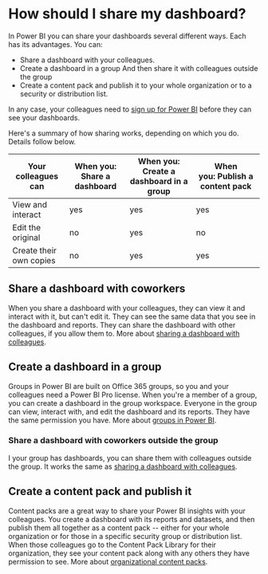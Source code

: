 ﻿<properties 
   pageTitle="How should I share my dashboard?"
   description="How should I share my dashboard?"
   services="powerbi" 
   documentationCenter="" 
   authors="jastru" 
   manager="mblythe" 
   editor=""
   tags=""/>
 
<tags
   ms.service="powerbi"
   ms.devlang="NA"
   ms.topic="article"
   ms.tgt_pltfrm="NA"
   ms.workload="powerbi"
   ms.date="10/16/2015"
   ms.author="jastru"/>

# How should I share my dashboard?  

In Power BI you can share your dashboards several different ways. Each has its advantages. You can:
-   Share a dashboard with your colleagues.
-   Create a dashboard in a group
    And then share it with colleagues outside the group
-   Create a content pack and publish it to your whole organization or to a security or distribution list.

In any case, your colleagues need to [sign up for Power BI](https://powerbi.microsoft.com/) before they can see your dashboards.

Here's a summary of how sharing works, depending on which you do. Details follow below. 

| Your colleagues can | When you: Share a dashboard | When you: Create a dashboard in a group| When you: Publish a content pack |
|---|---|---|---|
| View and interact | yes | yes | yes |                                                                                                                                                            
| Edit the original | no | yes | no |
| Create their own copies | no | yes | yes |                                                                                                                                

## Share a dashboard with coworkers  
When you share a dashboard with your colleagues, they can view it and interact with it, but can't edit it. They can see the same data that you see in the dashboard and reports. They can share the dashboard with other colleagues, if you allow them to. More about [sharing a dashboard with colleagues](https://support.powerbi.com/knowledgebase/articles/431008).

## Create a dashboard in a group  
Groups in Power BI are built on Office 365 groups, so you and your colleagues need a Power BI Pro license. When you're a member of a group, you can create a dashboard in the group workspace. Everyone in the group can view, interact with, and edit the dashboard and its reports. They have the same permission you have. More about [groups in Power BI](https://support.powerbi.com/knowledgebase/articles/654247).

### Share a dashboard with coworkers outside the group  
I your group has dashboards, you can share them with colleagues outside the group. It works the same as [sharing a dashboard with colleagues](https://support.powerbi.com/knowledgebase/articles/431008).

## Create a content pack and publish it  
Content packs are a great way to share your Power BI insights with your colleagues. You create a dashboard with its reports and datasets, and then publish them all together as a content pack -- either for your whole organization or for those in a specific security group or distribution list. When those colleagues go to the Content Pack Library for their organization, they see your content pack along with any others they have permission to see. More about [organizational content packs](https://support.powerbi.com/knowledgebase/articles/651040).  